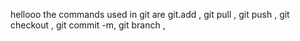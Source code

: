 hellooo
the commands used in git are git.add , git pull  , git push , git checkout , git commit -m, git branch ,